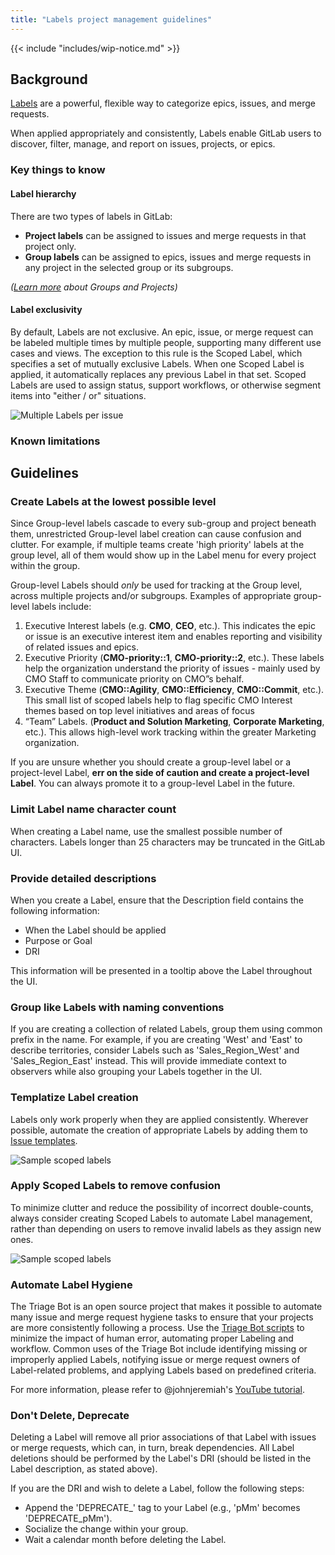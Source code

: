 ```yaml
---
title: "Labels project management guidelines"
---
```


{{< include "includes/wip-notice.md" >}}

## Background

[Labels](https://docs.gitlab.com/ee/user/project/labels.html) are a powerful, flexible way to categorize epics, issues, and merge requests.

When applied appropriately and consistently, Labels enable GitLab users to discover, filter, manage, and report on issues, projects, or epics.

### Key things to know

#### Label hierarchy

There are two types of labels in GitLab:

- **Project labels** can be assigned to issues and merge requests in that project only.
- **Group labels** can be assigned to epics, issues and merge requests in any project in
  the selected group or its subgroups.

*([Learn more](/handbook/marketing/project-management-guidelines/groups/) about Groups and Projects)*

#### Label exclusivity

By default, Labels are not exclusive. An epic, issue, or merge request can be labeled multiple times by multiple people,
supporting many different use cases and views. The exception to this rule is the Scoped Label, which specifies a set of mutually
exclusive Labels. When one Scoped Label is applied, it automatically replaces any previous Label in that set. Scoped Labels are used
to assign status, support workflows, or otherwise segment items into "either / or" situations.

![Multiple Labels per issue](/handbook/marketing/project-management-guidelines/images/labels-multiple.png)

### Known limitations

## Guidelines

### Create Labels at the lowest possible level

Since Group-level labels cascade to every sub-group and project beneath them, unrestricted Group-level label creation can cause confusion
and clutter. For example, if multiple teams create 'high priority' labels at the group level, all of them would show up in the Label menu for
every project within the group.

Group-level Labels should *only* be used for tracking at the Group level, across multiple projects and/or subgroups. Examples of appropriate
group-level labels include:

1. Executive Interest labels (e.g. **CMO**, **CEO**, etc.). This indicates the epic or issue is an executive interest item and enables reporting and visibility of related issues and epics.
1. Executive Priority (**CMO-priority::1**, **CMO-priority::2**, etc.). These labels help the organization understand the priority of issues - mainly used by CMO Staff to communicate priority on CMO”s behalf.
1. Executive Theme (**CMO::Agility**, **CMO::Efficiency**, **CMO::Commit**, etc.). This small list of scoped labels help to flag specific CMO Interest themes based on top level initiatives and areas of focus
1. “Team” Labels. (**Product and Solution Marketing**, **Corporate Marketing**, etc.). This allows high-level work tracking within the greater Marketing organization.

If you are unsure whether you should create a group-level label or a project-level Label, **err on the side of caution and create a project-level Label**.
You can always promote it to a group-level Label in the future.

### Limit Label name character count

When creating a Label name, use the smallest possible number of characters. Labels longer than 25 characters may be truncated in the GitLab UI.

### Provide detailed descriptions

When you create a Label, ensure that the Description field contains the following information:
* When the Label should be applied
* Purpose or Goal
* DRI

This information will be presented in a tooltip above the Label throughout the UI.

### Group like Labels with naming conventions

If you are creating a collection of related Labels, group them using common prefix in the name. For example, if you are creating 'West' and 'East' to
describe territories, consider Labels such as 'Sales_Region_West' and 'Sales_Region_East' instead. This will provide immediate context to observers while
also grouping your Labels together in the UI.

### Templatize Label creation

Labels only work properly when they are applied consistently. Wherever possible, automate the creation of appropriate Labels by adding them to
[Issue templates](https://docs.gitlab.com/ee/user/project/description_templates.html#create-an-issue-template).

![Sample scoped labels](/handbook/marketing/project-management-guidelines/images/labels-template.png)

### Apply Scoped Labels to remove confusion

To minimize clutter and reduce the possibility of incorrect double-counts, always consider creating Scoped Labels to automate Label management,
rather than depending on users to remove invalid labels as they assign new ones.

![Sample scoped labels](/handbook/marketing/project-management-guidelines/images/labels-scoped.png)

### Automate Label Hygiene

The Triage Bot is an open source project that makes it possible to automate many issue and merge request hygiene tasks to ensure that your projects
are more consistently following a process. Use the [Triage Bot scripts](/handbook/marketing/brand-and-product-marketing/product-and-solution-marketing/getting-started/105/)
to minimize the impact of human error, automating proper Labeling and workflow. Common uses of the Triage Bot include identifying missing or improperly
applied Labels, notifying issue or merge request owners of Label-related problems, and applying Labels based on predefined criteria.

For more information, please refer to @johnjeremiah's [YouTube tutorial](https://www.youtube.com/watch?v=Tp79e5sgpao).

### Don't Delete, Deprecate

Deleting a Label will remove all prior associations of that Label with issues or merge requests, which can, in turn, break dependencies. All Label deletions
should be performed by the Label's DRI (should be listed in the Label description, as stated above).

If you are the DRI and wish to delete a Label, follow the following steps:

* Append the 'DEPRECATE_' tag to your Label (e.g., 'pMm' becomes 'DEPRECATE_pMm').
* Socialize the change within your group.
* Wait a calendar month before deleting the Label.

